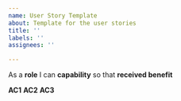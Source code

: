 ```yaml
---
name: User Story Template
about: Template for the user stories
title: ''
labels: ''
assignees: ''

---
```


As a **role** I can **capability** so that **received benefit**

**AC1**
**AC2**
**AC3**
